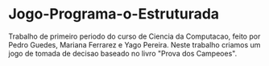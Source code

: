 # Jogo-Programa-o-Estruturada
Trabalho de primeiro periodo do curso de Ciencia da Computacao, feito por Pedro Guedes, Mariana Ferrarez e Yago Pereira.
Neste trabalho criamos um jogo de tomada de decisao baseado no livro "Prova dos Campeoes".
